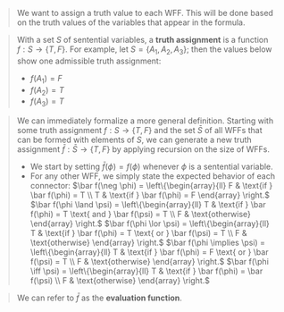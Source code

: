 > We want to assign a truth value to each WFF. This will be done based on the truth values of the variables that appear in the formula.

> With a set $S$ of sentential variables, a **truth assignment** is a function $f : S \rightarrow \{T, F\}$.
> For example, let $S = \{A_1,A_2,A_3\}$; then the values below show one admissible truth assignment:
>	- $f(A_1)=F$
>	- $f(A_2)=T$ 
>	- $f(A_3)=T$

> We can immediately formalize a more general definition. Starting with some truth assignment $f : S \rightarrow \{T, F\}$ and the set $\bar S$ of all WFFs that can be formed with elements of $S$, we can generate a new truth assignment $\bar f :\bar S \rightarrow \{T, F\}$ by applying recursion on the size of WFFs.
>	- We start by setting $\bar f(\phi) = f(\phi)$ whenever $\phi$ is a sentential variable.
>	- For any other WFF, we simply state the expected behavior of each connector:
>		$\bar f(\neg \phi) = \left\{\begin{array}{ll} F & \text{if } \bar f(\phi) = T \\ T & \text{if } \bar f(\phi) = F \end{array} \right.$
>		$\bar f(\phi \land \psi) = \left\{\begin{array}{ll} T & \text{if } \bar f(\phi) = T \text{ and } \bar f(\psi) = T \\ F & \text{otherwise} \end{array} \right.$
>		$\bar f(\phi \lor \psi) = \left\{\begin{array}{ll} T & \text{if } \bar f(\phi) = T \text{ or } \bar f(\psi) = T \\ F & \text{otherwise} \end{array} \right.$
>		$\bar f(\phi \implies \psi) = \left\{\begin{array}{ll} T & \text{if } \bar f(\phi) = F \text{ or } \bar f(\psi) = T \\ F & \text{otherwise} \end{array} \right.$
>		$\bar f(\phi \iff \psi) = \left\{\begin{array}{ll} T & \text{if } \bar f(\phi) = \bar f(\psi) \\ F & \text{otherwise} \end{array} \right.$

> We can refer to $\bar f$ as the **evaluation function**.